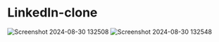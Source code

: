 # LinkedIn-clone
![Screenshot 2024-08-30 132508](https://github.com/user-attachments/assets/6c59b750-7405-4cd7-984a-c2bcb6ff33b3)
![Screenshot 2024-08-30 132548](https://github.com/user-attachments/assets/14646b00-48a1-429a-8171-f0b6d6976c23)
